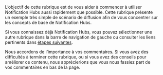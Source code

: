 
L’objectif de cette rubrique est de vous aider à commencer à utiliser Notification Hubs aussi rapidement que possible. Cette rubrique présente un exemple très simple de scénario de diffusion afin de vous concentrer sur les concepts de base de Notification Hubs.

Si vous connaissez déjà Notification Hubs, vous pouvez sélectionner une autre rubrique dans la barre de navigation de gauche ou consulter les liens pertinents dans [étapes suivantes](#next-steps).

Nous accordons de l’importance à vos commentaires. Si vous avez des difficultés à terminer cette rubrique, ou si vous avez des conseils pour améliorer ce contenu, nous apprécierions que vous nous fassiez part de vos commentaires en bas de la page.



<!--HONumber=Jan17_HO1-->


